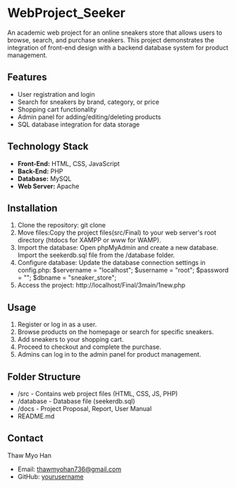 # WebProject_Seeker
An academic web project for an online sneakers store that allows users to browse, search, and purchase sneakers. 
This project demonstrates the integration of front-end design with a backend database system for product management.

## Features
- User registration and login
- Search for sneakers by brand, category, or price
- Shopping cart functionality
- Admin panel for adding/editing/deleting products
- SQL database integration for data storage

## Technology Stack
- **Front-End:** HTML, CSS, JavaScript
- **Back-End:** PHP
- **Database:** MySQL
- **Web Server:** Apache

## Installation
1. Clone the repository: git clone
2. Move files:Copy the project files(src/Final) to your web server's root directory (htdocs for XAMPP or www for WAMP).
3. Import the database:
    Open phpMyAdmin and create a new database.
    Import the seekerdb.sql file from the /database folder.
4. Configure database: 
    Update the database connection settings in config.php:
        $servername = "localhost";
        $username = "root";
        $password = "";
        $dbname = "sneaker_store";
5. Access the project: http://localhost/Final/3main/1new.php

## Usage
1. Register or log in as a user.
2. Browse products on the homepage or search for specific sneakers.
3. Add sneakers to your shopping cart.
4. Proceed to checkout and complete the purchase.
5. Admins can log in to the admin panel for product management.

## Folder Structure
- /src          - Contains web project files (HTML, CSS, JS, PHP)
- /database     - Database file (seekerdb.sql)
- /docs         - Project Proposal, Report, User Manual
- README.md     

## Contact
Thaw Myo Han  
- Email: thawmyohan736@gmail.com  
- GitHub: [yourusername](https://github.com/yourusername)
